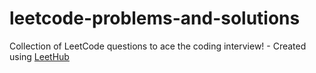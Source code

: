 # leetcode-problems-and-solutions
Collection of LeetCode questions to ace the coding interview! - Created using [LeetHub](https://github.com/QasimWani/LeetHub)
